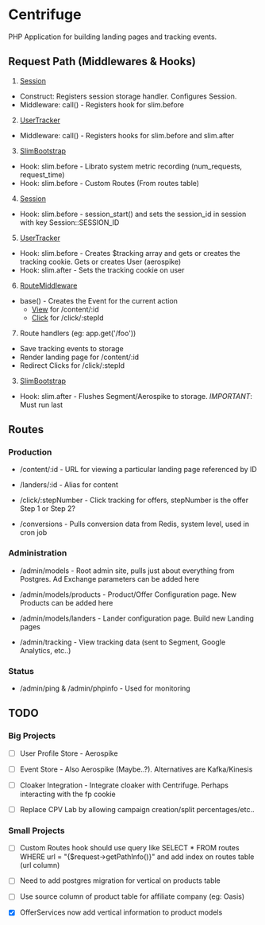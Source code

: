 # Centrifuge

PHP Application for building landing pages and tracking events.

## Request Path (Middlewares & Hooks)

1. [Session](src/Flagship/Middleware/Session.php)
  * Construct: Registers session storage handler. Configures Session.
  * Middleware: call() - Registers hook for slim.before

2. [UserTracker](src/Flagship/Middleware/UserTracker.php)
  * Middleware: call() - Registers hooks for slim.before and slim.after

3. [SlimBootstrap](src/Flagship/SlimBootstrap.php)
  * Hook: slim.before - Librato system metric recording (num_requests, request_time)
  * Hook: slim.before - Custom Routes (From routes table)

4. [Session](src/Flagship/Middleware/Session.php)
  * Hook: slim.before - session_start() and sets the session_id in session with key Session::SESSION_ID

5. [UserTracker](src/Flagship/Middleware/UserTracker.php)
  * Hook: slim.before - Creates $tracking array and gets or creates the tracking cookie. Gets or creates User (aerospike)
  * Hook: slim.after  - Sets the tracking cookie on user

6. [RouteMiddleware](src/Flagship/Middleware/RouteMiddleware.php)
  * base() - Creates the Event for the current action
    * [View](src/Flagship/Event/View.php) for /content/:id
    * [Click](src/Flagship/Event/Click.php) for /click/:stepId

7. Route handlers (eg: app.get('/foo'))
  * Save tracking events to storage
  * Render landing page for /content/:id
  * Redirect Clicks for /click/:stepId

3. [SlimBootstrap](src/Flagship/SlimBootstrap.php)
  * Hook: slim.after - Flushes Segment/Aerospike to storage. _IMPORTANT_: Must run last

## Routes

### Production

* /content/:id - URL for viewing a particular landing page referenced by ID

* /landers/:id - Alias for content

* /click/:stepNumber - Click tracking for offers, stepNumber is the offer Step 1 or Step 2?

* /conversions - Pulls conversion data from Redis, system level, used in cron job


### Administration

* /admin/models - Root admin site, pulls just about everything from Postgres. Ad Exchange parameters can be added here

* /admin/models/products - Product/Offer Configuration page. New Products can be added here

* /admin/models/landers - Lander configuration page. Build new Landing pages

* /admin/tracking - View tracking data (sent to Segment, Google Analytics, etc..)


### Status

* /admin/ping & /admin/phpinfo - Used for monitoring


## TODO

### Big Projects

- [ ] User Profile Store - Aerospike

- [ ] Event Store - Also Aerospike (Maybe..?). Alternatives are Kafka/Kinesis

- [ ] Cloaker Integration - Integrate cloaker with Centrifuge. Perhaps interacting with the fp cookie

- [ ] Replace CPV Lab by allowing campaign creation/split percentages/etc..


### Small Projects

- [ ] Custom Routes hook should use query like SELECT * FROM routes WHERE url = "{$request->getPathInfo()}" and add index on routes table (url column)
- [ ] Need to add postgres migration for vertical on products table
- [ ] Use source column of product table for affiliate company (eg: Oasis)
- [x] OfferServices now add vertical information to product models


